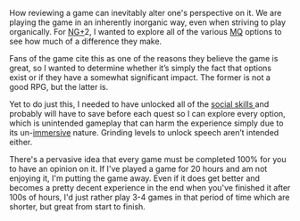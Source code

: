 How reviewing a game can inevitably alter one's perspective on it. We are playing the game in an inherently inorganic way, even when striving to play organically. For [NG+](Gameplay%20Systems/NG+.md)2, I wanted to explore all of the various [MQ](Main%20Quest/•Main_Quest.md) options to see how much of a difference they make. 

Fans of the game cite this as one of the reasons they believe the game is great, so I wanted to determine whether it’s simply the fact that options exist or if they have a somewhat significant impact. The former is not a good RPG, but the latter is. 

Yet to do just this, I needed to have unlocked all of the [social skills ](Gameplay%20Systems/Progression.md)and probably will have to save before each quest so I can explore every option, which is unintended gameplay that can harm the experience simply due to its un-[immersive](Presentation/Immersion.md) nature. Grinding levels to unlock speech aren’t intended either.

There's a pervasive idea that every game must be completed 100% for you to have an opinion on it. If I've played a game for 20 hours and am not enjoying it, I'm putting the game away.
Even if it does get better and becomes a pretty decent experience in the end when you've finished it after 100s of hours, I'd just rather play 3-4 games in that period of time which are shorter, but great from start to finish.